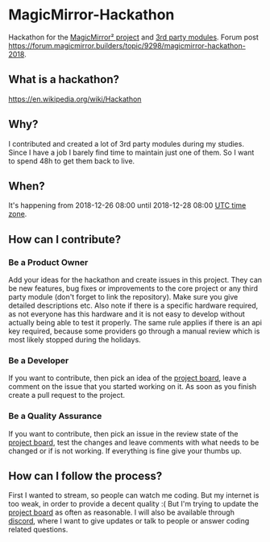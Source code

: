 # MagicMirror-Hackathon

Hackathon for the [MagicMirror² project](https://github.com/MichMich/MagicMirror) and [3rd party modules](https://github.com/MichMich/MagicMirror/wiki/3rd-party-modules). Forum post https://forum.magicmirror.builders/topic/9298/magicmirror-hackathon-2018.

## What is a hackathon?

https://en.wikipedia.org/wiki/Hackathon

## Why?

I contributed and created a lot of 3rd party modules during my studies. Since I have a job I barely find time to maintain just one of them. So I want to spend 48h to get them back to live.

## When?

It's happening from 2018-12-26 08:00 until 2018-12-28 08:00 [UTC time zone](https://www.timeanddate.com/worldclock/timezone/utc).

## How can I contribute?

### Be a Product Owner

Add your ideas for the hackathon and create issues in this project. They can be new features, bug fixes or improvements to the core project or any third party module (don't forget to link the repository). Make sure you give detailed descriptions etc. Also note if there is a specific hardware required, as not everyone has this hardware and it is not easy to develop without actually being able to test it properly. The same rule applies if there is an api key required, because some providers go through a manual review which is most likely stopped during the holidays.

### Be a Developer

If you want to contribute, then pick an idea of the [project board](https://github.com/fewieden/MagicMirror-Hackathon/projects/1), leave a comment on the issue that you started working on it. As soon as you finish create a pull request to the project.

### Be a Quality Assurance

If you want to contribute, then pick an issue in the review state of the [project board](https://github.com/fewieden/MagicMirror-Hackathon/projects/1), test the changes and leave comments with what needs to be changed or if is not working. If everything is fine give your thumbs up.

## How can I follow the process?

First I wanted to stream, so people can watch me coding. But my internet is too weak, in order to provide a decent quality :(
But I'm trying to update the [project board](https://github.com/fewieden/MagicMirror-Hackathon/projects/1) as often as reasonable. I will also be available through [discord](https://discord.gg/4gQHqGx), where I want to give updates or talk to people or answer coding related questions.


